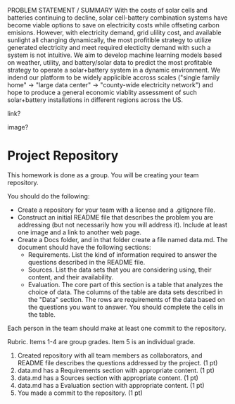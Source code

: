PROBLEM STATEMENT / SUMMARY
With the costs of solar cells and batteries continuing to decline, solar cell-battery combination systems have become viable options to save on electricity costs while offseting carbon emisions. However, with electricity demand, grid ulility cost, and available sunlight all changing dynamically, the most profitible strategy to utilize generated electricity and meet required electicity demand with such a system is not intuitive. We aim to develop machine learning models based on weather, utility, and battery/solar data to predict the most profitable strategy to operate a solar+battery system in a dynamic environment. We indend our platform to be widely applicible accross scales ("single family home" -> "large data center" -> "county-wide electricity network") and hope to produce a general economic viablity assessment of such solar+battery installations in different regions across the US.

link?

image?

# Project Repository

This homework is done as a group. You will be creating your team repository.

You should do the following:
- Create a repository for your team with a license and a .gitignore file.
- Construct an initial README file that describes the problem you are addressing (but not necessarily how you will address it). Include at least one image and a link to another web page.
- Create a Docs folder, and in that folder create a file named data.md. The document should have the following sections:
  - Requirements. List the kind of information required to answer the questions described in the README file.
  - Sources. List the data sets that you are considering using, their content, and their availability.
  - Evaluation. The core part of this section is a table that analyzes the choice of data. The columns of the table are data sets described in the "Data" section. The rows are requirements of the data based on the questions you want to answer. You should complete the cells in the table.
  
Each person in the team should make at least one commit to the repository.

Rubric. Items 1-4 are group grades. Item 5 is an individual grade.
1. Created repository with all team members as collaborators, and README file describes the questions addressed by the project. (1 pt)
2. data.md has a Requirements section with appropriate content. (1 pt)
3. data.md has a Sources section with appropriate content. (1 pt)
4. data.md has a Evaluation section with appropriate content. (1 pt)
5. You made a commit to the repository. (1 pt)
